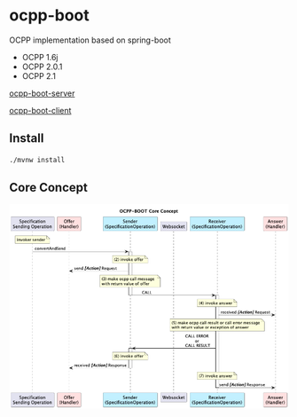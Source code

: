 # ocpp-boot 
OCPP implementation based on spring-boot

* OCPP 1.6j
* OCPP 2.0.1
* OCPP 2.1

[ocpp-boot-server](https://github.com/u2ware/ocpp-boot-server) 

[ocpp-boot-client](https://github.com/u2ware/ocpp-boot-client)


## Install 

```bash
./mvnw install
```


## Core Concept 
![OCPP-BOOT](./docs/core.png)
